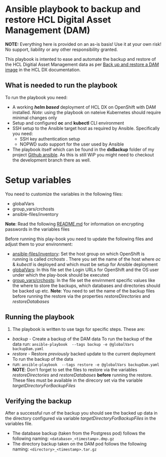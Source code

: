 # Ansible playbook to backup and restore HCL Digital Asset Management (DAM)

**NOTE:** Everything here is provided on an as-is basis! Use it at your own risk! No support, liability  or any other responsibility granted.

This playbook is intented to ease and automate the backup and restore of the HCL Digitial Asset Management data as per [Back up and restore a DAM image](https://help.hcltechsw.com/digital-experience/9.5/digital_asset_mgmt/helm_dam_backup_restore_image.html#helm_dam_backup_restore_image__helm_database_dam_backup_procedure) in the HCL DX documentation.

## What is needed to run the playbook

To run the playbook you need:

- A working ***helm based***  deployment of HCL DX on OpenShift with DAM installed.
  _Note_: using the playbook on nateive Kubernetes should require minimal changes only
- Setup and configured **oc** and **kubectl** CLI environment
- SSH setup to the Ansible target host as required by Ansible. Specifically you need:
  - SSH key authentication setup
  - NOPWD sudo support for the user used by Ansible
- The playbook itself which can be found in the **dxBackup** folder of my project [Github ansible](https://github.com/hhue13/ansible). As this is still WiP you might need to checkout the development branch there as well.

# Setup variables

You need to customize the variables in the following files:

- globalVars
- group_vars/crchosts
- ansible-files/inventory

**Note**: Read the following [README.md](../README.md) for information on encrypting passwords in the variables files

Before running this play-book you need to update the following files and adjust them to your environment:

* [ansible-files/inventory](ansible-files/inventory): Set the host group on which OpenShift is running is called _crchosts_ . There you set the name of the host where _oc_ & _kubectl_ is deployed and which must be setup for Ansible deployment
* [globalVars](globalVars): In this file set the Login URLs for OpenShift and the OS user under which the play-book should be executed
* [group_vars/crchosts](group_vars/crchosts): In the file set the envirnment specific values like the where to store the backups, which databases and directories should be backed up etc.
  **Note**: You need to set the name of the backup files before running the restore via the properties *restoreDirectories* and *restoreDatabases*

## Running the playbook

1. The playbook is written to use tags for specific steps. These are:

* *backup* - Create a backup of the DAM data
  To run the backup of the data run: `ansible-playbook  --tags backup -e @globalVars backupDam.yaml`
* *restore* - Restore _previously_ backed update to the current deployment
  To run the backup of the data
* run: `ansible-playbook  --tags restore -e @globalVars backupDam.yaml`
  **NOTE**: Don't forget to set the files to restore via the variables *restoreDirectories* and *restoreDatabases* **before** running the restore. These files must be available in the direcory set via the variable _targetDirectoryForBackupFiles_

## Verifying the backup

After a successful run of the backup you should see the backed up data in the directory configured via variable _targetDirectoryForBackupFiles_ in the variables file.

- The database backup (taken from the Postgress pod) follows the following naming: `<database>_<timestamp>.dmp.gz`
- The directory backup taken on the DAM pod follows the following naming: `<directory>_<timestamp>.tar.gz`
